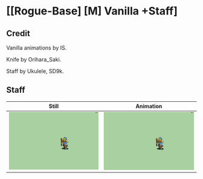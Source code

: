 # [\[Rogue-Base\] \[M\] Vanilla +Staff]

## Credit

Vanilla animations by IS.

Knife by Orihara_Saki.

Staff by Ukulele, SD9k.
	
## Staff

| Still | Animation |
| :---: | :-------: |
| ![Staff still](./Staff_000.png) | ![Staff animation](./Staff.gif) |

